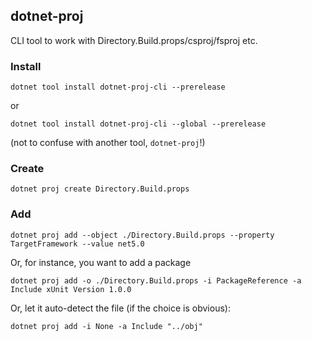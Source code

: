 ## dotnet-proj

CLI tool to work with Directory.Build.props/csproj/fsproj etc.

### Install

```
dotnet tool install dotnet-proj-cli --prerelease
```
or
```
dotnet tool install dotnet-proj-cli --global --prerelease
```
(not to confuse with another tool, `dotnet-proj`!)

### Create

```
dotnet proj create Directory.Build.props
```

### Add

```
dotnet proj add --object ./Directory.Build.props --property TargetFramework --value net5.0
```

Or, for instance, you want to add a package

```
dotnet proj add -o ./Directory.Build.props -i PackageReference -a Include xUnit Version 1.0.0
```

Or, let it auto-detect the file (if the choice is obvious):

```
dotnet proj add -i None -a Include "../obj"
```